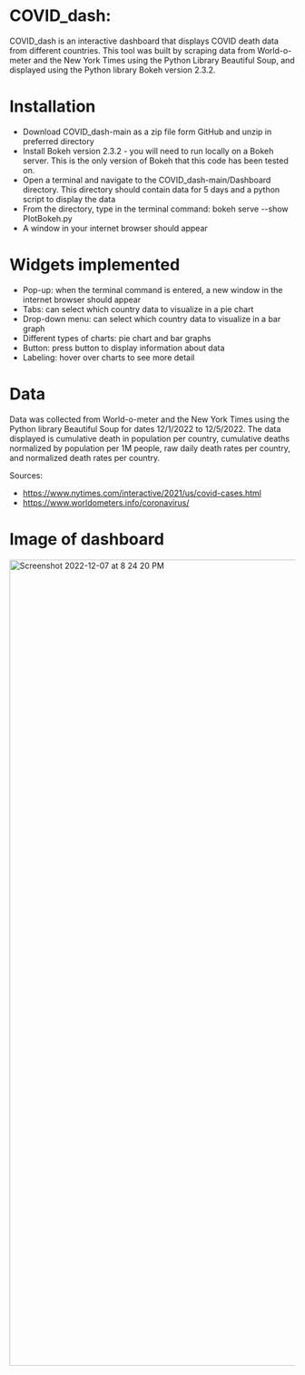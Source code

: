# COVID_dash:
COVID_dash is an interactive dashboard that displays COVID death data from different countries. This tool was built by scraping data from World-o-meter and the New York Times using the Python Library Beautiful Soup, and displayed using the Python library Bokeh version 2.3.2. 

# Installation
* Download COVID_dash-main as a zip file form GitHub and unzip in preferred directory
* Install Bokeh version 2.3.2 - you will need to run locally on a Bokeh server. This is the only version of Bokeh that this code has been tested on. 
* Open a terminal and navigate to the COVID_dash-main/Dashboard directory. This directory should contain data for 5 days and a python script to display the data
* From the directory, type in the terminal command: bokeh serve --show PlotBokeh.py
* A window in your internet browser should appear

# Widgets implemented
* Pop-up: when the terminal command is entered, a new window in the internet browser should appear
* Tabs: can select which country data to visualize in a pie chart
* Drop-down menu: can select which country data to visualize in a bar graph
* Different types of charts: pie chart and bar graphs
* Button: press button to display information about data
* Labeling: hover over charts to see more detail

# Data
Data was collected from World-o-meter and the New York Times using the Python library Beautiful Soup for dates 12/1/2022 to 12/5/2022. The data displayed is cumulative death in population per country, cumulative deaths normalized by population per 1M people, raw daily death rates per country, and normalized death rates per country.

Sources: 
* https://www.nytimes.com/interactive/2021/us/covid-cases.html
* https://www.worldometers.info/coronavirus/

# Image of dashboard

<img width="1421" alt="Screenshot 2022-12-07 at 8 24 20 PM" src="https://user-images.githubusercontent.com/98780640/206349227-48027577-8130-4883-a028-d73270983683.png">
